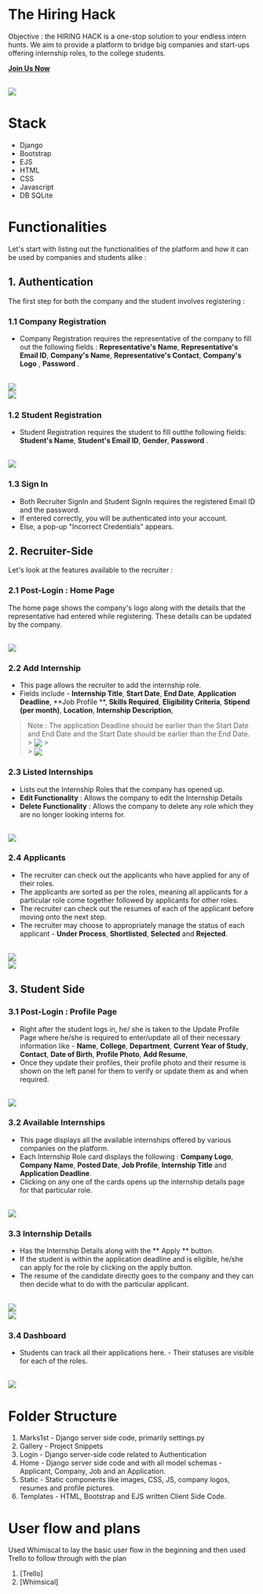 # The Hiring Hack

Objective : the HIRING HACK is a one-stop solution to your endless intern hunts. We aim to provide a platform to bridge big companies and start-ups offering internship roles, to the college students.

**[Join Us Now](https://#)**

<br />
<img align="center" src="./gallery/Home.png"/>

# Stack

- Django
- Bootstrap
- EJS
- HTML
- CSS
- Javascript
- DB SQLite

# Functionalities

Let's start with listing out the functionalities of the platform and how it can be used by companies and students alike :

## 1. Authentication

The first step for both the company and the student involves registering :

### 1.1 Company Registration

- Company Registration requires the representative of the company to fill out the following fields : **Representative's Name**, **Representative's Email ID**, **Company's Name**, **Representative's Contact**, **Company's Logo** , **Password** .

<br />
<img align="center" src="./gallery/CompanyRegistration.png"/>
<br />
<img align="center" src="./gallery/CompanyRegistration2.png"/>

### 1.2 Student Registration

- Student Registration requires the student to fill outthe following fields: **Student's Name**, **Student's Email ID**, **Gender**, **Password** .

<br />
<img align="center" src="./gallery/StudentRegistration.png"/>

### 1.3 Sign In

- Both Recruiter SignIn and Student SignIn requires the registered Email ID and the password.
- If entered correctly, you will be authenticated into your account.
- Else, a pop-up "Incorrect Credentials" appears.

## 2. Recruiter-Side

Let's look at the features available to the recruiter :

### 2.1 Post-Login : Home Page

The home page shows the company's logo along with the details that the representative had entered while registering. These details can be updated by the company.

<br />
<img align="center" src="./gallery/Company_Home.png"/>

### 2.2 Add Internship

- This page allows the recruiter to add the internship role.
- Fields include - **Internship Title**, **Start Date**, **End Date**, **Application Deadline**, **Job Profile **, **Skills Required**, **Eligibility Criteria**, **Stipend (per month)**, **Location**, **Internship Description**,

> Note : The application Deadline should be earlier than the Start Date and End Date and
> the Start Date should be earlier than the End Date.
> <br /> > <img align="center" src="./gallery/Add_Internship.png"/> > <br /> > <img align="center" src="./gallery/Add_Internship2.png"/>

### 2.3 Listed Internships

- Lists out the Internship Roles that the company has opened up.
- **Edit Functionality** : Allows the company to edit the Internship Details
- **Delete Functionality** : Allows the company to delete any role which they are no longer looking interns for.

<br />
<img align="center" src="./gallery/Company_ListedInterns.png"/>

### 2.4 Applicants

- The recruiter can check out the applicants who have applied for any of their roles.
- The applicants are sorted as per the roles, meaning all applicants for a particular role come together followed by applicants for other roles.
- The recruiter can check out the resumes of each of the applicant before moving onto the next step.
- The recruiter may choose to appropriately manage the status of each applicant - **Under Process**, **Shortlisted**, **Selected** and **Rejected**.

<br />
<img align="center" src="./gallery/Company_StudentsApplied.png"/>
<br />
<img align="center" src="./gallery/Processing_Student.png"/>

## 3. Student Side

### 3.1 Post-Login : Profile Page

- Right after the student logs in, he/ she is taken to the Update Profile Page where he/she is required to enter/update all of their necessary information like - **Name**, **College**, **Department**, **Current Year of Study**, **Contact**, **Date of Birth**, **Profile Photo**, **Add Resume**,
- Once they update their profiles, their profile photo and their resume is shown on the left panel for them to verify or update them as and when required.

<br />
<img align="center" src="./gallery/Student_UpdateProfile.png"/>

### 3.2 Available Internships

- This page displays all the available internships offered by various companies on the platform.
- Each Internship Role card displays the following : **Company Logo**, **Company Name**, **Posted Date**, **Job Profile**, **Internship Title** and **Application Deadline**.
- Clicking on any one of the cards opens up the internship details page for that particular role.

<br />
<img align="center" src="./gallery/Student_Available_Internships.png"/>

### 3.3 Internship Details

- Has the Internship Details along with the ** Apply ** button.
- If the student is within the application deadline and is eligible, he/she can apply for the role by clicking on the apply button.
- The resume of the candidate directly goes to the company and they can then decide what to do with the particular applicant.

<br />
<img align="center" src="./gallery/Internship_Details.png"/>
<br />
<img align="center" src="./gallery/Internship_Details2.png"/>

### 3.4 Dashboard

- Students can track all their applications here. - Their statuses are visible for each of the roles.

<br />
<img align="center" src="./gallery/Internships_Applied.png"/>

# Folder Structure

1. Marks1st - Django server side code, primarily settings.py
2. Gallery - Project Snippets
3. Login - Django server-side code related to Authentication
4. Home - Django server side code and with all model schemas - Applicant, Company, Job and an Application.
5. Static - Static components like images, CSS, JS, company logos, resumes and profile pictures.
6. Templates - HTML, Bootstrap and EJS written Client Side Code.

# User flow and plans

Used Whimiscal to lay the basic user flow in the beginning and then used Trello to follow through with the plan

1. [Trello]
2. [Whimsical]
